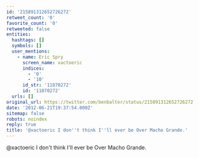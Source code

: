 ```yaml
---
id: '215891312652726272'
retweet_count: '0'
favorite_count: '0'
retweeted: false
entities:
  hashtags: []
  symbols: []
  user_mentions:
    - name: Eric Spry
      screen_name: xactoeric
      indices:
        - '0'
        - '10'
      id_str: '11070272'
      id: '11070272'
  urls: []
original_url: https://twitter.com/benbalter/status/215891312652726272
date: '2012-06-21T19:37:54.000Z'
sitemap: false
robots: noindex
reply: true
title: '@xactoeric I don''t think I''ll ever be Over Macho Grande.'
---
```


@xactoeric I don't think I'll ever be Over Macho Grande.